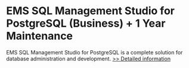 # EMS SQL Management Studio for PostgreSQL (Business) + 1 Year Maintenance
EMS SQL Management Studio for PostgreSQL is a complete solution for database administration and development.
[>> Detailed information](https://secure.shareit.com/shareit/product.html?productid=300077570&affiliateid=200057808)